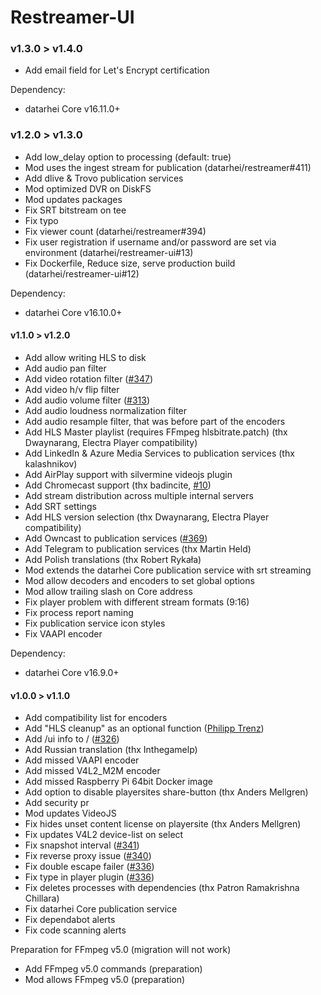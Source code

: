 # Restreamer-UI

### v1.3.0 > v1.4.0

-   Add email field for Let's Encrypt certification

Dependency:

-   datarhei Core v16.11.0+

### v1.2.0 > v1.3.0

-   Add low_delay option to processing (default: true)
-   Mod uses the ingest stream for publication (datarhei/restreamer#411)
-   Add dlive & Trovo publication services
-   Mod optimized DVR on DiskFS
-   Mod updates packages
-   Fix SRT bitstream on tee
-   Fix typo
-   Fix viewer count (datarhei/restreamer#394)
-   Fix user registration if username and/or password are set via environment (datarhei/restreamer-ui#13)
-   Fix Dockerfile, Reduce size, serve production build (datarhei/restreamer-ui#12)

Dependency:

-   datarhei Core v16.10.0+

#### v1.1.0 > v1.2.0

-   Add allow writing HLS to disk
-   Add audio pan filter
-   Add video rotation filter ([#347](https://github.com/datarhei/restreamer/discussions/347))
-   Add video h/v flip filter
-   Add audio volume filter ([#313](https://github.com/datarhei/restreamer/issues/313))
-   Add audio loudness normalization filter
-   Add audio resample filter, that was before part of the encoders
-   Add HLS Master playlist (requires FFmpeg hlsbitrate.patch) (thx Dwaynarang, Electra Player compatibility)
-   Add LinkedIn & Azure Media Services to publication services (thx kalashnikov)
-   Add AirPlay support with silvermine videojs plugin
-   Add Chromecast support (thx badincite, [#10](https://github.com/datarhei/restreamer-ui/pull/10))
-   Add stream distribution across multiple internal servers
-   Add SRT settings
-   Add HLS version selection (thx Dwaynarang, Electra Player compatibility)
-   Add Owncast to publication services ([#369](https://github.com/datarhei/restreamer/issues/369))
-   Add Telegram to publication services (thx Martin Held)
-   Add Polish translations (thx Robert Rykała)
-   Mod extends the datarhei Core publication service with srt streaming
-   Mod allow decoders and encoders to set global options
-   Mod allow trailing slash on Core address
-   Fix player problem with different stream formats (9:16)
-   Fix process report naming
-   Fix publication service icon styles
-   Fix VAAPI encoder

Dependency:

-   datarhei Core v16.9.0+

#### v1.0.0 > v1.1.0

-   Add compatibility list for encoders
-   Add "HLS cleanup" as an optional function ([Philipp Trenz](https://github.com/philipptrenz))
-   Add /ui info to / ([#326](https://github.com/datarhei/restreamer/issues/326))
-   Add Russian translation (thx Inthegamelp)
-   Add missed VAAPI encoder
-   Add missed V4L2_M2M encoder
-   Add missed Raspberry Pi 64bit Docker image
-   Add option to disable playersites share-button (thx Anders Mellgren)
-   Add security pr
-   Mod updates VideoJS
-   Fix hides unset content license on playersite (thx Anders Mellgren)
-   Fix updates V4L2 device-list on select
-   Fix snapshot interval ([#341](https://github.com/datarhei/restreamer/issues/340))
-   Fix reverse proxy issue ([#340](https://github.com/datarhei/restreamer/issues/340))
-   Fix double escape failer ([#336](https://github.com/datarhei/restreamer/issues/336))
-   Fix type in player plugin ([#336](https://github.com/datarhei/restreamer/issues/336))
-   Fix deletes processes with dependencies (thx Patron Ramakrishna Chillara)
-   Fix datarhei Core publication service
-   Fix dependabot alerts
-   Fix code scanning alerts

Preparation for FFmpeg v5.0 (migration will not work)

-   Add FFmpeg v5.0 commands (preparation)
-   Mod allows FFmpeg v5.0 (preparation)
